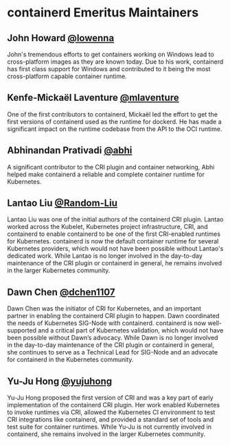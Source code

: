 # containerd Emeritus Maintainers

## John Howard [@lowenna](https://github.com/lowenna)

John's tremendous efforts to get containers working on Windows lead to cross-platform images
as they are known today. Due to his work, containerd has first class support for Windows and
contributed to it being the most cross-platform capable container runtime.

## Kenfe-Mickaël Laventure [@mlaventure](https://github.com/mlaventure)

One of the first contributors to containerd, Mickaël led the effort to get the first
versions of containerd used as the runtime for dockerd. He has made a significant impact on the
runtime codebase from the API to the OCI runtime.

## Abhinandan Prativadi [@abhi](https://github.com/abhi)

A significant contributor to the CRI plugin and container networking, Abhi helped make
containerd a reliable and complete container runtime for Kubernetes.

## Lantao Liu [@Random-Liu](https://github.com/Random-Liu)

Lantao Liu was one of the initial authors of the containerd CRI plugin.  Lantao
worked across the Kubelet, Kubernetes project infrastructure, CRI, and
containerd to enable containerd to be one of the first CRI-enabled runtimes for
Kubernetes.  containerd is now the default container runtime for several
Kubernetes providers, which would not have been possible without Lantao's
dedicated work.  While Lantao is no longer involved in the day-to-day
maintenance of the CRI plugin or containerd in general, he remains involved in
the larger Kubernetes community.

## Dawn Chen [@dchen1107](https://github.com/dchen1107)

Dawn Chen was the initiator of CRI for Kubernetes, and an important partner in
enabling the containerd CRI plugin to happen.  Dawn coordinated the needs of
Kubernetes SIG-Node with containerd.  containerd is now well-supported and a
critical part of Kubernetes validation, which would not have been possible
without Dawn’s advocacy.  While Dawn is no longer involved in the day-to-day
maintenance of the CRI plugin or containerd in general, she continues to serve
as a Technical Lead for SIG-Node and an advocate for containerd in the
Kubernetes community.

## Yu-Ju Hong [@yujuhong](https://github.com/yujuhong)

Yu-Ju Hong proposed the first version of CRI and was a key part of early
implementation of the containerd CRI plugin.  Her work enabled Kubernetes to
invoke runtimes via CRI, allowed the Kubernetes CI environment to test CRI
integrations like containerd, and provided a standard set of tools and test
suite for container runtimes.  While Yu-Ju is not currently involved in
containerd, she remains involved in the larger Kubernetes community.
